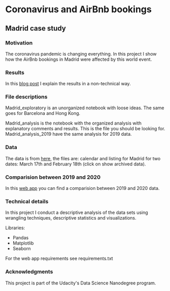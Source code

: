 # Coronavirus and AirBnb bookings
## Madrid case study

### Motivation
The coronavirus pandemic is changing everything. In this project I show how the AirBnb bookings in Madrid were affected by this world event.

### Results
In this [blog post](https://medium.com/@caro.negrelli/coronavirus-and-airbnb-bookings-c2cb286de679) I explain the results in a non-technical way.

### File descriptions
Madrid_exploratory is an unorganized notebook with loose ideas. The same goes for Barcelona and Hong Kong.

Madrid_analysis is the notebook with the organized analysis with explanatory comments and results. This is the file you should be looking for. Madrid_analysis_2019 have the same analysis for 2019 data.

### Data
The data is from [here](http://insideairbnb.com/get-the-data.html), the files are: calendar and listing for Madrid for two dates: March 17th and February 18th (click on show archived data).

### Comparision between 2019 and 2020
In this [web app](https://cnegrelli-trial.herokuapp.com/) you can find a comparision between 2019 and 2020 data.

### Technical details
In this project I conduct a descriptive analysis of the data sets using wrangling techniques, descriptive statistics and visualizations.

Libraries:
- Pandas
- Matplotlib
- Seaborn

For the web app requirements see requirements.txt

### Acknowledgments
This project is part of the Udacity's Data Science Nanodegree program.
